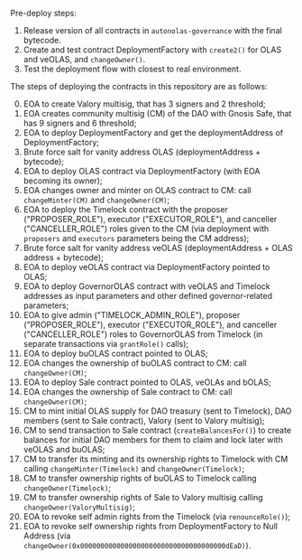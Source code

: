 
Pre-deploy steps:
1. Release version of all contracts in `autonolas-governance` with the final bytecode.
2. Create and test contract DeploymentFactory with `create2()` for OLAS and veOLAS, and `changeOwner()`.
3. Test the deployment flow with closest to real environment.

The steps of deploying the contracts in this repository are as follows:

0. EOA to create Valory multisig, that has 3 signers and 2 threshold;
1. EOA creates community multisig (CM) of the DAO with Gnosis Safe, that has 9 signers and 6 threshold;
2. EOA to deploy DeploymentFactory and get the deploymentAddress of DeploymentFactory;
3. Brute force salt for vanity address OLAS (deploymentAddress + bytecode);
4. EOA to deploy OLAS contract via DeploymentFactory (with EOA becoming its owner);
5. EOA changes owner and minter on OLAS contract to CM: call `changeMinter(CM)` and `changeOwner(CM)`;
6. EOA to deploy the Timelock contract with the proposer ("PROPOSER_ROLE"), executor ("EXECUTOR_ROLE"), and canceller ("CANCELLER_ROLE") roles given to the CM (via deployment with `proposers` and `executors` parameters being the CM address);
7. Brute force salt for vanity address veOLAS (deploymentAddress + OLAS address + bytecode);
8. EOA to deploy veOLAS contract via DeploymentFactory pointed to OLAS;
9. EOA to deploy GovernorOLAS contract with veOLAS and Timelock addresses as input parameters and other defined governor-related parameters;
10. EOA to give admin ("TIMELOCK_ADMIN_ROLE"), proposer ("PROPOSER_ROLE"), executor ("EXECUTOR_ROLE"), and canceller ("CANCELLER_ROLE") roles to GovernorOLAS from Timelock (in separate transactions via `grantRole()` calls);
11. EOA to deploy buOLAS contract pointed to OLAS;
12. EOA changes the ownership of buOLAS contract to CM: call `changeOwner(CM)`;
13. EOA to deploy Sale contract pointed to OLAS, veOLAs and bOLAS;
14. EOA changes the ownership of Sale contract to CM: call `changeOwner(CM)`;
15. CM to mint initial OLAS supply for DAO treasury (sent to Timelock), DAO members (sent to Sale contract), Valory (sent to Valory multisig);
16. CM to send transaction to Sale contract (`createBalancesFor()`) to create balances for initial DAO members for them to claim and lock later with veOLAS and buOLAS;
17. CM to transfer its minting and its ownership rights to Timelock with CM calling `changeMinter(Timelock)` and `changeOwner(Timelock)`;
18. CM to transfer ownership rights of buOLAS to Timelock calling `changeOwner(Timelock)`;
19. CM to transfer ownership rights of Sale to Valory multisig calling `changeOwner(ValoryMultisig)`;
20. EOA to revoke self admin rights from the Timelock (via `renounceRole()`);
21. EOA to revoke self ownership rights from DeploymentFactory to Null Address (via `changeOwner(0x000000000000000000000000000000000000dEaD)`).